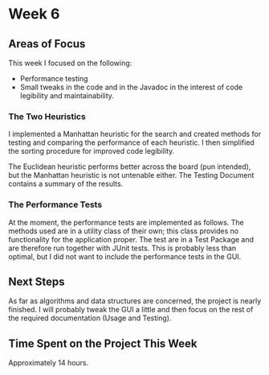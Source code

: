 # Week 6

## Areas of Focus

This week I focused on the following:
* Performance testing
* Small tweaks in the code and in the Javadoc in the interest of code legibility and maintainability.

### The Two Heuristics

I implemented a Manhattan heuristic for the search and created methods for testing and comparing the performance of each heuristic. I then simplified the sorting procedure for improved code legibility.

The Euclidean heuristic performs better across the board (pun intended), but the Manhattan heuristic is not untenable either. The Testing Document contains a summary of the results.

### The Performance Tests

At the moment, the performance tests are implemented as follows. The methods used are in a utility class of their own; this class provides no functionality for the application proper. The test are in a Test Package and are therefore run together with JUnit tests. This is probably less than optimal, but I did not want to include the performance tests in the GUI.

## Next Steps

As far as algorithms and data structures are concerned, the project is nearly finished. I will probably tweak the GUI a little and then focus on the rest of the required documentation (Usage and Testing).

## Time Spent on the Project This Week

Approximately 14 hours.
